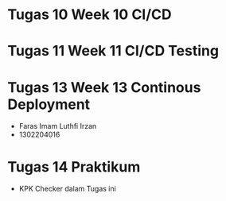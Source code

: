 # Tugas 10 Week 10 CI/CD
# Tugas 11 Week 11 CI/CD Testing
# Tugas 13 Week 13 Continous Deployment
- Faras Imam Luthfi Irzan 
- 1302204016

# Tugas 14 Praktikum
- KPK Checker dalam Tugas ini
